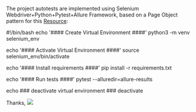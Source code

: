 The project autotests are implemented using Selenium Webdriver+Python+Pytest+Allure Framework,
based on a Page Object pattern for this <a href="http://http://selenium1py.pythonanywhere.com/en-gb/">Resource</a>: 

#!/bin/bash
echo '#### Create Virtual Environment ####'
python3 -m venv selenium_env

echo '#### Activate Virtual Environment ####'
source selenium_env/bin/activate

echo '#### Install requirements ####'
pip install -r requirements.txt

echo '#### Run tests ####'
pytest --alluredir=allure-results

echo ### deactivate virtual environment ###
deactivate

Thanks,
<img src=“https://camo.githubusercontent.com/0c7864cfef5de26e967d5ba390371727ce210880/68747470733a2f2f6d656469612e67697068792e636f6d2f6d656469612f68654958354866576745596c572f67697068792e676966”>